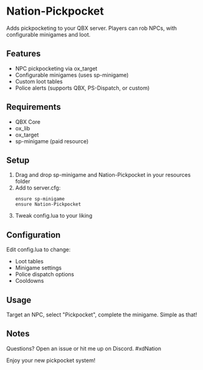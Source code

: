 # Nation-Pickpocket

Adds pickpocketing to your QBX server. Players can rob NPCs, with configurable minigames and loot.

## Features
- NPC pickpocketing via ox_target
- Configurable minigames (uses sp-minigame)
- Custom loot tables
- Police alerts (supports QBX, PS-Dispatch, or custom)

## Requirements
- QBX Core
- ox_lib
- ox_target
- sp-minigame (paid resource)

## Setup

1. Drag and drop  sp-minigame and Nation-Pickpocket in your resources folder
2. Add to server.cfg:
   ```
   ensure sp-minigame
   ensure Nation-Pickpocket
   ```
3. Tweak config.lua to your liking

## Configuration

Edit config.lua to change:
- Loot tables
- Minigame settings
- Police dispatch options
- Cooldowns

## Usage

Target an NPC, select "Pickpocket", complete the minigame. Simple as that!

## Notes
Questions? Open an issue or hit me up on Discord. #xdNation

Enjoy your new pickpocket system!
